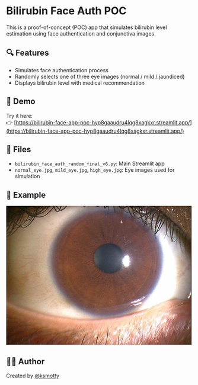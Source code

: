 # Bilirubin Face Auth POC

This is a proof-of-concept (POC) app that simulates bilirubin level estimation using face authentication and conjunctiva images.

## 🔍 Features

- Simulates face authentication process
- Randomly selects one of three eye images (normal / mild / jaundiced)
- Displays bilirubin level with medical recommendation

## 🚀 Demo

Try it here:  
👉 [https://bilirubin-face-app-poc-hyp8gaaudru4lqg8xagkxr.streamlit.app/](https://bilirubin-face-app-poc-hyp8gaaudru4lqg8xagkxr.streamlit.app/)

## 📁 Files

- `bilirubin_face_auth_random_final_v6.py`: Main Streamlit app
- `normal_eye.jpg`, `mild_eye.jpg`, `high_eye.jpg`: Eye images used for simulation

## 📸 Example

![example](normal_eye.jpg)

## 🧑‍💻 Author

Created by [@ksmotty](https://github.com/ksmotty)
